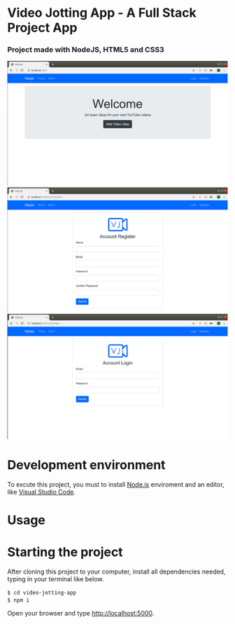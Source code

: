 # Video Jotting App - A Full Stack Project App 

### Project made with NodeJS, HTML5 and CSS3

<img src="https://github.com/eltonlazzarin/video-jotting-app/blob/master/mainpage.png">

<img src="https://github.com/eltonlazzarin/video-jotting-app/blob/master/register.png">

<img src="https://github.com/eltonlazzarin/video-jotting-app/blob/master/login.png">


# Development environment

To excute this project, you must to install [Node.js](https://nodejs.org) enviroment and an editor, like [Visual Studio Code](https://code.visualstudio.com/).


# Usage

# Starting the project

After cloning this project to your computer, install all dependencies needed, typing in your terminal like below.

```sh
$ cd video-jotting-app
$ npm i
```

Open your browser and type [http://localhost:5000](http://localhost:5000).

